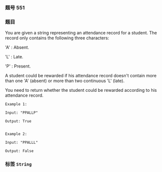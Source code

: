 ### 题号 551

### 题目

You are given a string representing an attendance record for a student. The record only contains the following three characters:

'A' : Absent.

'L' : Late.

'P' : Present.

A student could be rewarded if his attendance record doesn't contain more than one 'A' (absent) or more than two continuous 'L' (late).


You need to return whether the student could be rewarded according to his attendance record.


    Example 1:

    Input: "PPALLP"

    Output: True


    Example 2:

    Input: "PPALLL"

    Output: False

### 标签 ```String```
